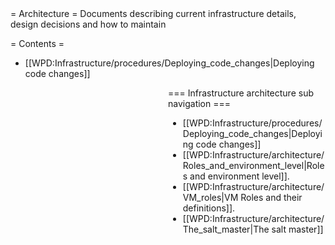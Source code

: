 <noinclude>
= Architecture =
Documents describing current infrastructure details, design decisions and how to maintain

= Contents =
<splist />
* [[WPD:Infrastructure/procedures/Deploying_code_changes|Deploying code changes]]
</noinclude><includeonly>
<div style="float:right;width:50%;word-wrap:break-word;clear:both;">
=== Infrastructure architecture sub navigation ===

* [[WPD:Infrastructure/procedures/Deploying_code_changes|Deploying code changes]]
* [[WPD:Infrastructure/architecture/Roles_and_environment_level|Roles and environment level]].
* [[WPD:Infrastructure/architecture/VM_roles|VM Roles and their definitions]].
* [[WPD:Infrastructure/architecture/The_salt_master|The salt master]]
</div>
</includeonly>